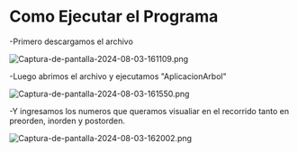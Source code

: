 # Como Ejecutar el Programa

-Primero descargamos el archivo 

![Captura-de-pantalla-2024-08-03-161109.png](https://i.postimg.cc/Y2D8bk8t/Captura-de-pantalla-2024-08-03-161109.png)

-Luego abrimos el archivo y ejecutamos "AplicacionArbol"

![Captura-de-pantalla-2024-08-03-161550.png](https://i.postimg.cc/R0TLfzN5/Captura-de-pantalla-2024-08-03-161550.png)

-Y ingresamos los numeros que queramos visualiar en el recorrido tanto en preorden, inorden y postorden.

![Captura-de-pantalla-2024-08-03-162002.png](https://i.postimg.cc/MTKbmrQc/Captura-de-pantalla-2024-08-03-162002.png)
